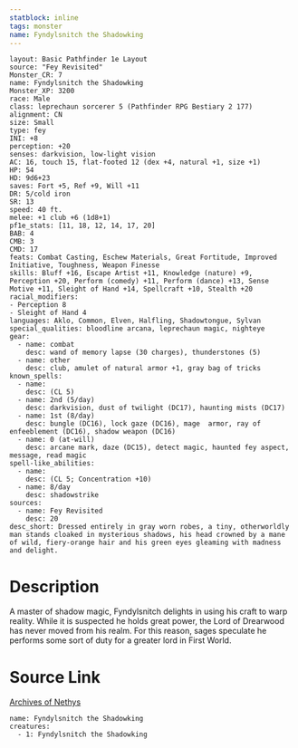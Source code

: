 ```yaml
---
statblock: inline
tags: monster
name: Fyndylsnitch the Shadowking
---
```

```statblock
layout: Basic Pathfinder 1e Layout
source: "Fey Revisited"
Monster_CR: 7
name: Fyndylsnitch the Shadowking
Monster_XP: 3200
race: Male
class: leprechaun sorcerer 5 (Pathfinder RPG Bestiary 2 177)
alignment: CN
size: Small
type: fey
INI: +8
perception: +20
senses: darkvision, low-light vision
AC: 16, touch 15, flat-footed 12 (dex +4, natural +1, size +1)
HP: 54
HD: 9d6+23
saves: Fort +5, Ref +9, Will +11
DR: 5/cold iron
SR: 13
speed: 40 ft.
melee: +1 club +6 (1d8+1)
pf1e_stats: [11, 18, 12, 14, 17, 20]
BAB: 4
CMB: 3
CMD: 17
feats: Combat Casting, Eschew Materials, Great Fortitude, Improved Initiative, Toughness, Weapon Finesse
skills: Bluff +16, Escape Artist +11, Knowledge (nature) +9, Perception +20, Perform (comedy) +11, Perform (dance) +13, Sense Motive +11, Sleight of Hand +14, Spellcraft +10, Stealth +20
racial_modifiers:
- Perception 8
- Sleight of Hand 4
languages: Aklo, Common, Elven, Halfling, Shadowtongue, Sylvan
special_qualities: bloodline arcana, leprechaun magic, nighteye
gear:
  - name: combat
    desc: wand of memory lapse (30 charges), thunderstones (5)
  - name: other
    desc: club, amulet of natural armor +1, gray bag of tricks
known_spells:
  - name:
    desc: (CL 5)
  - name: 2nd (5/day)
    desc: darkvision, dust of twilight (DC17), haunting mists (DC17)
  - name: 1st (8/day)
    desc: bungle (DC16), lock gaze (DC16), mage  armor, ray of enfeeblement (DC16), shadow weapon (DC16)
  - name: 0 (at-will)
    desc: arcane mark, daze (DC15), detect magic, haunted fey aspect, message, read magic
spell-like_abilities:
  - name:
    desc: (CL 5; Concentration +10)
  - name: 8/day
    desc: shadowstrike
sources:
  - name: Fey Revisited
    desc: 20
desc_short: Dressed entirely in gray worn robes, a tiny, otherworldly man stands cloaked in mysterious shadows, his head crowned by a mane of wild, fiery-orange hair and his green eyes gleaming with madness and delight. 
```
# Description
A master of shadow magic, Fyndylsnitch delights in using his craft to warp reality. While it is suspected he holds great power, the Lord of Drearwood has never moved from his realm. For this reason, sages speculate he performs some sort of duty for a greater lord in First World.
# Source Link
[Archives of Nethys](https://aonprd.com/MonsterDisplay.aspx?ItemName=Fyndylsnitch%20the%20Shadowking)
```encounter-table
name: Fyndylsnitch the Shadowking
creatures:
  - 1: Fyndylsnitch the Shadowking
```
